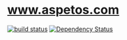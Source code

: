 www.aspetos.com
===============

[![build status](https://gitlab.cwd.at/ci/projects/1/status.png?ref=develop)](https://gitlab.cwd.at/ci/projects/1?ref=develop) [![Dependency Status](https://gemnasium.com/2f9a1ee96144bfabefb2bd692ffdccbb.svg)](https://gemnasium.com/e0c9d75f067b46ab93475f98fbaed16d)